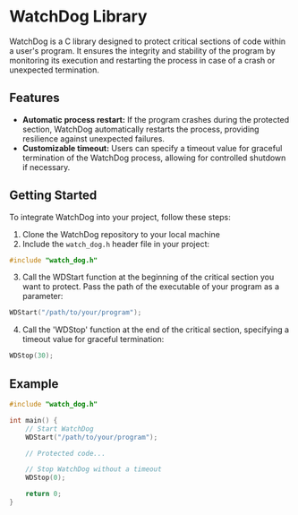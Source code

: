 # WatchDog Library

WatchDog is a C library designed to protect critical sections of code within a user's program. It ensures the integrity and stability of the program by monitoring its execution and restarting the process in case of a crash or unexpected termination.

## Features

- **Automatic process restart:** If the program crashes during the protected section, WatchDog automatically restarts the process, providing resilience against unexpected failures.
- **Customizable timeout:** Users can specify a timeout value for graceful termination of the WatchDog process, allowing for controlled shutdown if necessary.

## Getting Started

To integrate WatchDog into your project, follow these steps:

1. Clone the WatchDog repository to your local machine
2. Include the `watch_dog.h` header file in your project:

```c
#include "watch_dog.h"
```
3. Call the WDStart function at the beginning of the critical section you want to protect. Pass the path of the executable of your program as a parameter:
```c
WDStart("/path/to/your/program");
```
4. Call the 'WDStop' function at the end of the critical section, specifying a timeout value for graceful termination:
```c
WDStop(30);
```
## Example
```c
#include "watch_dog.h"

int main() {
    // Start WatchDog
    WDStart("/path/to/your/program");

    // Protected code...

    // Stop WatchDog without a timeout
    WDStop(0);

    return 0;
}
```

